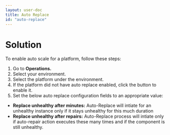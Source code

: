 ```yaml
---
layout: user-doc
title: Auto Replace
id: "auto-replace"
---
```


# Solution


To enable auto scale for a platform, follow these steps:


1. Go to **Operations.**
2. Select your environment.
3. Select the platform under the environment. 
4. If the platform did not have auto replace enabled, click the button to enable it.
5. Set the below auto replace configuration fields to an appropriate value:
  * **Replace unhealthy after minutes:** Auto-Replace will intiate for an unhealthy instance only if it stays unhealthy for this much duration
  * **Replace unhealthy after repairs:** Auto-Replace process will intiate only if auto-repair action executes these many times and if the component is still unhealthy.




